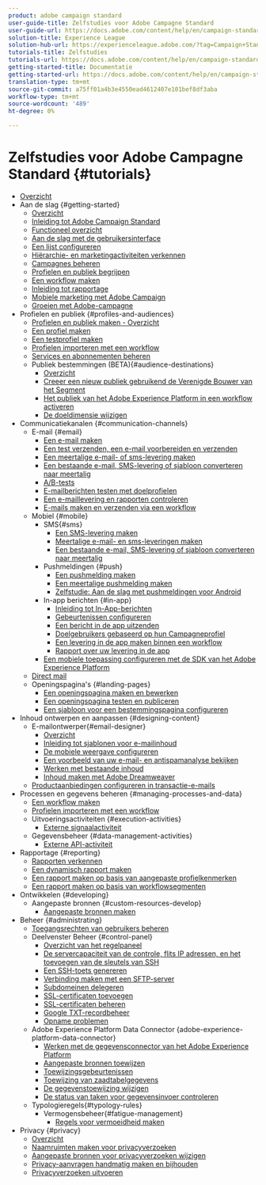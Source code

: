 ```yaml
---
product: adobe campaign standard
user-guide-title: Zelfstudies voor Adobe Campagne Standard
user-guide-url: https://docs.adobe.com/content/help/en/campaign-standard-learn/tutorials/overview.html
solution-title: Experience League
solution-hub-url: https://experienceleague.adobe.com/?tag=Campaign+Standard#recommended/solutions/campaign
tutorials-title: Zelfstudies
tutorials-url: https://docs.adobe.com/content/help/en/campaign-standard-learn/tutorials/overview.html
getting-started-title: Documentatie
getting-started-url: https://docs.adobe.com/content/help/en/campaign-standard/using/campaign-standard-home.html
translation-type: tm+mt
source-git-commit: a75ff01a4b3e4550ead4612407e101bef8df3aba
workflow-type: tm+mt
source-wordcount: '489'
ht-degree: 0%

---
```



# Zelfstudies voor Adobe Campagne Standard {#tutorials}

+ [Overzicht](/help/overview.md)
+ Aan de slag {#getting-started}
   + [Overzicht](/help/getting-started/getting-started-overview.md)
   + [Inleiding tot Adobe Campaign Standard](/help/getting-started/adobe-campaign-standard-introduction.md)
   + [Functioneel overzicht](/help/getting-started/functional-overview.md)
   + [Aan de slag met de gebruikersinterface](/help/getting-started/getting-started-with-the-ui.md)
   + [Een lijst configureren](/help/getting-started/configure-a-list.md)
   + [Hiërarchie- en marketingactiviteiten verkennen](/help/getting-started/explore-hierarchy-and-marketing-activities.md)
   + [Campagnes beheren](/help/getting-started/managing-campaigns.md)
   + [Profielen en publiek begrijpen](/help/getting-started/understanding-profiles-and-audiences.md)
   + [Een workflow maken](/help/managing-processes-and-data/create-workflow.md)
   + [Inleiding tot rapportage](/help/getting-started/reporting-with-adobe-campaign-introduction.md)
   + [Mobiele marketing met Adobe Campaign](/help/getting-started/mobile-marketing-with-adobe-campaign.md)
   + [Groeien met Adobe-campagne](/help/getting-started/growing-with-adobe-campaign.md)
+ Profielen en publiek {#profiles-and-audiences}
   + [Profielen en publiek maken - Overzicht](/help/profiles-and-audiences/creating-profiles-and-audiences.md)
   + [Een profiel maken](/help/profiles-and-audiences/creating-a-profile.md)
   + [Een testprofiel maken](/help/profiles-and-audiences/test-profiles.md)
   + [Profielen importeren met een workflow](/help/managing-processes-and-data/importing-profiles.md)
   + [Services en abonnementen beheren](/help/managing-processes-and-data/services-and-subscriptions.md)
   + Publiek bestemmingen (BETA){#audience-destinations}
      + [Overzicht](/help/profiles-and-audiences/audience-destinations/audience-destinations-overview.md)
      + [Creeer een nieuw publiek gebruikend de Verenigde Bouwer van het Segment](/help/profiles-and-audiences/audience-destinations/creating-audiences-using-segment-builder.md)
      + [Het publiek van het Adobe Experience Platform in een workflow activeren](/help/profiles-and-audiences/audience-destinations/activating-aep-audiences.md)
      + [De doeldimensie wijzigen](/help/profiles-and-audiences/audience-destinations/changing-targeting-dimension.md)
+ Communicatiekanalen {#communication-channels}
   + E-mail {#email}
      + [Een e-mail maken](/help/communication-channels/email/create-email-from-homepage.md)
      + [Een test verzenden, een e-mail voorbereiden en verzenden](/help/communication-channels/email/sending-test-preparing-sending-email.md)
      + [Een meertalige e-mail- of sms-levering maken](/help/communication-channels/create-multilingual-deliveries.md)
      + [Een bestaande e-mail, SMS-levering of sjabloon converteren naar meertalig](/help/communication-channels/covert-into-multilingual-deliveries.md)
      + [A/B-tests](/help/communication-channels/email/a-b-testing.md)
      + [E-mailberichten testen met doelprofielen](/help/communication-channels/email/profile-substitution.md)
      + [Een e-maillevering en rapporten controleren](/help/communication-channels/email/reviewing-personalized-email-delivery-and-reports.md)
      + [E-mails maken en verzenden via een workflow](/help/communication-channels/email/create-and-send-emails-via-workflow.md)
   + Mobiel {#mobile}
      + SMS{#sms}
         + [Een SMS-levering maken](/help/communication-channels/mobile/sms/sms-delivery.md)
         + [Meertalige e-mail- en sms-leveringen maken](/help/communication-channels/create-multilingual-deliveries.md)
         + [Een bestaande e-mail, SMS-levering of sjabloon converteren naar meertalig](/help/communication-channels/covert-into-multilingual-deliveries.md)
      + Pushmeldingen {#push}
         + [Een pushmelding maken](/help/communication-channels/mobile/push-notifications/creating-a-push-notification.md)
         + [Een meertalige pushmelding maken](/help/communication-channels/mobile/push-notifications/creating-multilingual-push-notifications.md)
         + [Zelfstudie: Aan de slag met pushmeldingen voor Android](https://docs.adobe.com/content/help/en/campaign-standard-learn/getting-started-with-push-notifications-android/introduction.html)
      + In-app berichten {#in-app}
         + [Inleiding tot In-App-berichten](/help/communication-channels/mobile/in-app/in-app-message-overview.md)
         + [Gebeurtenissen configureren](/help/communication-channels/mobile/in-app/configure-events.md)
         + [Een bericht in de app uitzenden](/help/communication-channels/mobile/in-app/broadcast-in-app-message.md)
         + [Doelgebruikers gebaseerd op hun Campagneprofiel](/help/communication-channels/mobile/in-app/target-users-based-on-campaign-profile.md)
         + [Een levering in de app maken binnen een workflow](/help/communication-channels/mobile/in-app/in-app-activity.md)
         + [Rapport over uw levering in de app](/help/communication-channels/mobile/in-app/in-app-reporting.md)
      + [Een mobiele toepassing configureren met de SDK van het Adobe Experience Platform](/help/communication-channels/mobile/configure-mobile-apps-using-aep-sdk.md)
   + [Direct mail](/help/communication-channels/direct-mail/directmail.md)
   + Openingspagina&#39;s {#landing-pages}
      + [Een openingspagina maken en bewerken](/help/communication-channels/landing-pages/landing-page-create-and-edit.md)
      + [Een openingspagina testen en publiceren](/help/communication-channels/landing-pages/landing-page-test-and-publish.md)
      + [Een sjabloon voor een bestemmingspagina configureren](/help/communication-channels/landing-pages/landing-page-configure-templates.md)
+ Inhoud ontwerpen en aanpassen {#designing-content}
   + E-mailontwerper{#email-designer}
      + [Overzicht](/help/designing-content/email-designer/email-designer-overview.md)
      + [Inleiding tot sjablonen voor e-mailinhoud](/help/designing-content/email-designer/email-content-templates.md)
      + [De mobiele weergave configureren](/help/designing-content/email-designer/configure-the-mobile-view.md)
      + [Een voorbeeld van uw e-mail- en antispamanalyse bekijken](/help/designing-content/email-designer/preview-your-email.md)
      + [Werken met bestaande inhoud](/help/designing-content/email-designer/working-with-existing-content.md)
      + [Inhoud maken met Adobe Dreamweaver](/help/designing-content/email-designer/dreamweaver-integration.md)
   + [Productaanbiedingen configureren in transactie-e-mails](/help/designing-content/product-listings-in-transactional-email.md)
+ Processen en gegevens beheren {#managing-processes-and-data}
   + [Een workflow maken](/help/managing-processes-and-data/create-workflow.md)
   + [Profielen importeren met een workflow](/help/managing-processes-and-data/importing-profiles.md)
   + Uitvoeringsactiviteiten {#execution-activities}
      + [Externe signaalactiviteit](/help/managing-processes-and-data/execution-activities/external-signal-activity.md)
   + Gegevensbeheer {#data-management-activities}
      + [Externe API-activiteit](/help/managing-processes-and-data/data-management-activities/external-api-activity.md)
+ Rapportage {#reporting}
   + [Rapporten verkennen](/help/getting-started/exploring-reports.md)
   + [Een dynamisch rapport maken](/help/reporting/creating-a-dynamic-report.md)
   + [Een rapport maken op basis van aangepaste profielkenmerken](/help/reporting/custom-profile-attributes-dynamic-reports.md)
   + [Een rapport maken op basis van workflowsegmenten](/help/reporting/report-on-workflow-segments.md)
+ Ontwikkelen {#developing}
   + Aangepaste bronnen {#custom-resources-develop}
      + [Aangepaste bronnen maken](/help/managing-processes-and-data/custom-resources/creating-custom-resources.md)
+ Beheer {#administrating}
   + [Toegangsrechten van gebruikers beheren](/help/administrating/managing-user-access-rights.md)
   + Deelvenster Beheer {#control-panel}
      + [Overzicht van het regelpaneel](/help/administrating/control-panel/control-panel-overview.md)
      + [De servercapaciteit van de controle, flits IP adressen, en het toevoegen van de sleutels van SSH](/help/administrating/control-panel/monitoring-server-capacity-whitelisting-adding-ssh-key.md)
      + [Een SSH-toets genereren](/help/administrating/control-panel/generate-ssh-key.md)
      + [Verbinding maken met een SFTP-server](/help/administrating/control-panel/connect-to-sftp-server.md)
      + [Subdomeinen delegeren](/help/administrating/control-panel/subdomain-delegation.md)
      + [SSL-certificaten toevoegen](/help/administrating/control-panel/adding-ssl-certificates.md)
      + [SSL-certificaten beheren](/help/administrating/control-panel/managing-ssl-certificates.md)
      + [Google TXT-recordbeheer](/help/administrating/control-panel/google-txt-record-management.md)
      + [Opname problemen](/help/administrating/control-panel/trouble-shooting.md)
   + Adobe Experience Platform Data Connector {adobe-experience-platform-data-connector}
      + [Werken met de gegevensconnector van het Adobe Experience Platform](/help/administrating/adobe-experience-platform-data-connector/understanding-the-adobe-experience-platform-data-connector.md)
      + [Aangepaste bronnen toewijzen](/help/administrating/adobe-experience-platform-data-connector/mapping-custom-resources.md)
      + [Toewijzingsgebeurtenissen](/help/administrating/adobe-experience-platform-data-connector/mapping-experience-events.md)
      + [Toewijzing van zaadtabelgegevens](/help/administrating/adobe-experience-platform-data-connector/mapping-seed-table-data.md)
      + [De gegevenstoewijzing wijzigen](/help/administrating/adobe-experience-platform-data-connector/modifying-data-mapping.md)
      + [De status van taken voor gegevensinvoer controleren](/help/administrating/adobe-experience-platform-data-connector/checking-status-of-data-ingestion-jobs.md)
   + Typologieregels{#typology-rules}
      + Vermogensbeheer{#fatigue-management}
         + [Regels voor vermoeidheid maken](/help/administrating/typology-rules/fatigue-management/create-fatigue-rules.md)
+ Privacy {#privacy}
   + [Overzicht](/help/privacy/privacy-overview.md)
   + [Naamruimten maken voor privacyverzoeken](/help/privacy/namespaces-for-privacy-requests.md)
   + [Aangepaste bronnen voor privacyverzoeken wijzigen](/help/privacy/custom-resources-for-privacy-requests.md)
   + [Privacy-aanvragen handmatig maken en bijhouden](/help/privacy/create-and-track-privacy-requests.md)
   + [Privacyverzoeken uitvoeren](/help/privacy/execute-privacy-requests.md)
